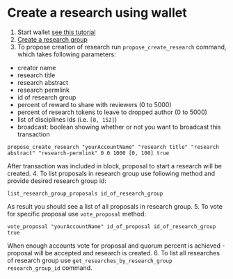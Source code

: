 # Create a research using wallet

1. Start wallet [see this tutorial](https://github.com/DEIPworld/deip-testnet/blob/master/docs/wallet.md)
2. [Create a research group](https://github.com/DEIPworld/deip-testnet/blob/master/docs/how-to-create-a-research-group.md)
3. To propose creation of research run `propose_create_research` command, which takes following parameters:
- creator name
- research title
- research abstract
- research permlink
- id of research group
- percent of reward to share with reviewers (0 to 5000)
- percent of research tokens to leave to dropped author (0 to 5000)
- list of disciplines ids (i.e. `[8, 152]`)
- broadcast: boolean showing whether or not you want to broadcast this transaction
```
propose_create_research "yourAccountName" "research title" "research abstract" "research-permlink" 0 0 1000 [0, 100] true
```
After transaction was included in block, proposal to start a research will be created.
4. To list proposals in research group use following method and provide desired research group id:
```
list_research_group_proposals id_of_research_group
```
As result you should see a list of all proposals in research group.
5. To vote for specific proposal use `vote_proposal` method:
```
vote_proposal "yourAccountName" id_of_proposal id_of_research_group true
```
When enough accounts vote for proposal and  quorum percent is achieved - proposal will be accepted and research is created.
6. To list all researches of research group use `get_researches_by_research_group research_group_id` command.




